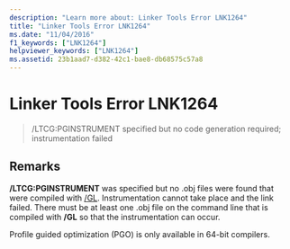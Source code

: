```yaml
---
description: "Learn more about: Linker Tools Error LNK1264"
title: "Linker Tools Error LNK1264"
ms.date: "11/04/2016"
f1_keywords: ["LNK1264"]
helpviewer_keywords: ["LNK1264"]
ms.assetid: 23b1aad7-d382-42c1-bae8-db68575c57a8
---
```

# Linker Tools Error LNK1264

> /LTCG:PGINSTRUMENT specified but no code generation required; instrumentation failed

## Remarks

**/LTCG:PGINSTRUMENT** was specified but no .obj files were found that were compiled with [/GL](../../build/reference/gl-whole-program-optimization.md). Instrumentation cannot take place and the link failed. There must be at least one .obj file on the command line that is compiled with **/GL** so that the instrumentation can occur.

Profile guided optimization (PGO) is only available in 64-bit compilers.

